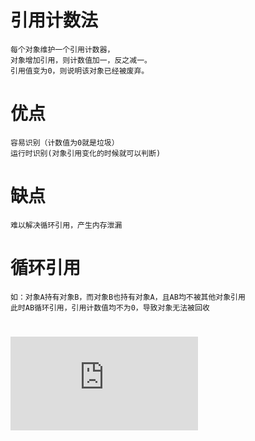 
# 引用计数法

    每个对象维护一个引用计数器，
    对象增加引用，则计数值加一，反之减一。
    引用值变为0，则说明该对象已经被废弃。

# 优点

    容易识别（计数值为0就是垃圾）
    运行时识别(对象引用变化的时候就可以判断)


# 缺点
    
    难以解决循环引用，产生内存泄漏
    
# 循环引用
    
    如：对象A持有对象B，而对象B也持有对象A，且AB均不被其他对象引用
    此时AB循环引用，引用计数值均不为0，导致对象无法被回收

# ![Python解决循环引用](https://github.com/RodJohn/jvm/blob/master/md/%E5%AF%B9%E8%B1%A1%E6%A0%87%E8%AE%B0_%E5%BC%95%E7%94%A8%E8%AE%A1%E6%95%B0%E6%B3%95_Python%E8%A7%A3%E5%86%B3%E5%BE%AA%E7%8E%AF%E5%BC%95%E7%94%A8.md)

    




 
